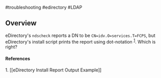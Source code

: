 #troubleshooting #edirectory #LDAP

## Overview
eDirectory's `ndscheck` reports a DN to be `CN=idv.O=services.T=FCPS`, but eDirectory's install script prints the report using dot-notation <sup><a href="#reference-1">1</a></sup>. Which is right?

#### References

<a id="reference-1">1.</a> [[eDirectory Install Report Output Example]]


